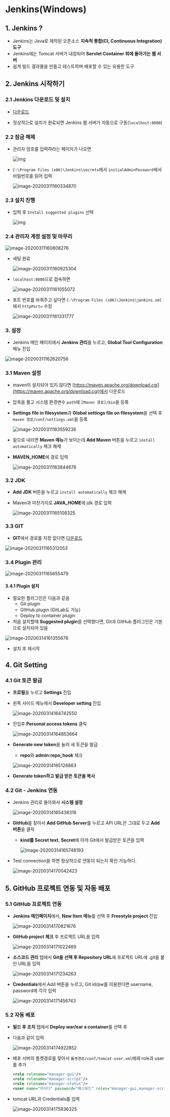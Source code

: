 # Jenkins(Windows)

## 1. Jenkins ?

- Jenkins는 Java로 제작된 오픈소스 **지속적 통합(CI, Continuous Integration) 도구**
- Jenkins에는 Tomcat 서버가 내장되어 **Servlet Container 위에 돌아가는 웹 서버**
- 쉽게 빌드 결과물을 만들고 테스트하며 배포할 수 있는 유용한 도구

## 2. Jenkins 시작하기

### 2.1 Jenkins 다운로드 및 설치

- [다운로드](https://jenkins.io/download/thank-you-downloading-windows-installer-stable/)

- 정상적으로 설치가 완료되면 Jenkins 웹 서버가 자동으로 구동(`localhost:8080`)

### 2.2 잠금 해제

- 관리자 암호를 입력하라는 페이지가 나오면

  ![img](Jenkins(Windows).assets/99DB403C5C5CDC6709.png)

- `C:\Program Files (x86)\Jenkins\secrets`에서 `initialAdminPassword`에서 비밀번호를 읽어 입력

  ![image-20200311160334870](Jenkins(Windows).assets/image-20200311160334870.png)

### 2.3 설치 진행

- 입력 후 `Install suggested plugins` 선택

  ![img](Jenkins(Windows).assets/9995B4335C5CDCE905.png)

### 2.4 관리자 계정 설정 및 마무리

![image-20200311160808276](Jenkins(Windows).assets/image-20200311160808276.png)

- 세팅 완료

  ![image-20200311160925304](Jenkins(Windows).assets/image-20200311160925304.png)

- `localhost:8080`으로 접속하면

  ![image-20200311161055072](Jenkins(Windows).assets/image-20200311161055072.png)

- 포트 번호를 바꿔주고 싶다면 `C:\Program Files (x86)\Jenkins\jenkins.xml`에서 `httpPort=` 수정

  ![image-20200311161331777](Jenkins(Windows).assets/image-20200311161331777.png)

### 3. 설정

- Jenkins 메인 페이지에서 **Jenkins 관리**를 누르고, **Global Tool Configuration** 메뉴 진입

![image-20200311162620756](Jenkins(Windows).assets/image-20200311162620756.png)

### 3.1 Maven 설정

- maven이 설치되어 있지 않다면 [https://maven.apache.org/download.cgi](https://maven.apache.org/download.cgi)에서 다운로드
- 압축을 풀고 시스템 환경변수 `path`에 `[Maven 경로]/bin`을 등록

- **Settings file in filesystem**과 **Global settings file on filesystem**을 선택 후<br> `maven 경로/conf/settings.xml`을 등록

  ![image-20200311163559236](Jenkins(Windows).assets/image-20200311163559236.png)

- 밑으로 내리면 **Maven 메뉴**가 보이는데 **Add Maven** 버튼을 누르고 `install automatically` 체크 해제

- **MAVEN_HOME**에 경로 입력

  ![image-20200311163844676](Jenkins(Windows).assets/image-20200311163844676.png)

### 3.2 JDK

- **Add JDK** 버튼을 누르고 `install automatically` 체크 해제

- Maven과 마찬가지로 **JAVA_HOME**에 jdk  경로 입력

  ![image-20200311165108325](Jenkins(Windows).assets/image-20200311165108325.png)

### 3.3 GIT

- **GIT**에서 경로를 지정 없다면 [다운로드](https://git-scm.com/downloads)

![image-20200311165312053](Jenkins(Windows).assets/image-20200311165312053.png)

### 3.4 Plugin 관리

![image-20200311165655479](Jenkins(Windows).assets/image-20200311165655479.png)

#### 3.4.1 Plugin 설치

- 필요한 플러그인은 다음과 같음
  - Git plugin
  - GItHub plugin (GitLab도 가능)
  - Deploy to container plugin
- 처음 설치할때 **Suggested plugin**을 선택했다면, Git과 GitHub 플러그인은 기본으로 설치되어 있음

![image-20200314161355676](Jenkins(Windows).assets/image-20200314161355676.png)

- 설치 후 재시작

## 4. Git Setting

### 4.1 Git 토큰 발급

- **프로필**을 누르고 **Settings** 진입

- 왼쪽 사이드 메뉴에서 **Developer setting** 진입

  ![image-20200314164742550](Jenkins(Windows).assets/image-20200314164742550.png)

- 진입후 **Personal access tokens** 클릭

  ![image-20200314164853664](Jenkins(Windows).assets/image-20200314164853664.png)

- **Generate new token**을 눌러 새 토큰을 발급

  - **repo**와 **admin:repo_hook** 체크

  ![image-20200314165126863](Jenkins(Windows).assets/image-20200314165126863.png)

- **Generate token하고 발급 받은 토큰을 복사**

### 4.2 Git - Jenkins 연동

- Jenkins 관리로 돌아와서 **시스템 설정**

  ![image-20200314165438316](Jenkins(Windows).assets/image-20200314165438316.png)

- **GitHub**를 찾아서 **Add GitHub Server**를 누르고 API URL은 그대로 두고 **Add 버튼**을 클릭

  - **kind를 Secret text**, **Secret**에 아까 Git에서 발급받은 토큰을 입력

    ![image-20200314165748193](Jenkins(Windows).assets/image-20200314165748193.png)

- Test connection을 하면 정상적으로 연동이 되는지 확인 가능하다.

  ![image-20200314170042423](Jenkins(Windows).assets/image-20200314170042423.png)

## 5. GitHub 프로젝트 연동 및 자동 배포

### 5.1 GitHub 프로젝트 연동

- **Jenkins 메인페이지**에서, **New Item 메뉴**를 선택 후 **Freestyle project** 진입

  ![image-20200314170821676](Jenkins(Windows).assets/image-20200314170821676.png)

- **GitHub project 체크** 후 프로젝트 URL을 입력

  ![image-20200314171022469](Jenkins(Windows).assets/image-20200314171022469.png)

- **소스코드 관리** 탭에서 **Git을 선택 후 Repository URL**에 프로젝트 URL에 .git을 붙인 URL을 입력

  ![image-20200314171234263](Jenkins(Windows).assets/image-20200314171234263.png)

- **Credentials**에서 Add 버튼을 누르고, Git id/pw를 이용한다면 username, password에 각각 입력

  ![image-20200314171456743](Jenkins(Windows).assets/image-20200314171456743.png)

### 5.2 자동 배포

- **빌드 후 조치** 탭에서 **Deploy war/ear a container**를 선택 후

- 다음과 같이 입력

  ![image-20200314174922852](Jenkins(Windows).assets/image-20200314174922852.png)

- 배포 서버의 톰켓경로를 찾아서 `톰켓경로/conf/tomcat-user.xml`에래 role과 user를 추가

  ```xml
  <role rolename="manager-gui"/>
  <role rolename="manager-script"/>
  <role rolename="manager-status"/>
  <user name="아이디" password="패스워드" roles="manager-gui,manager-script,manager-status" />
  ```

- tomcat URL과 Credentials를 입력

  ![image-20200314175836325](Jenkins(Windows).assets/image-20200314175836325.png)

